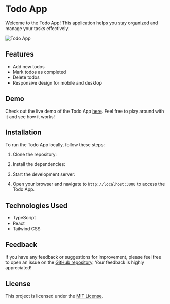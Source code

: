 # Todo App

Welcome to the Todo App! This application helps you stay organized and manage your tasks effectively.

![Todo App](<img width="1439" alt="Screen Shot 2023-05-27 at 10 33 42 PM" src="https://github.com/Fernandoleano/Todo-App-TS/assets/68082556/d7b69290-85f4-4883-9ae7-fdf05f5681eb">)

## Features

- Add new todos
- Mark todos as completed
- Delete todos
- Responsive design for mobile and desktop

## Demo

Check out the live demo of the Todo App [here](https://todo-app-ts-three.vercel.app/). Feel free to play around with it and see how it works!

## Installation

To run the Todo App locally, follow these steps:

1. Clone the repository:

2. Install the dependencies:

3. Start the development server:

4. Open your browser and navigate to `http://localhost:3000` to access the Todo App.

## Technologies Used

- TypeScript
- React
- Tailwind CSS

## Feedback

If you have any feedback or suggestions for improvement, please feel free to open an issue on the [GitHub repository](https://github.com/fernandoleano/todo-app). Your feedback is highly appreciated!

## License

This project is licensed under the [MIT License](LICENSE).
